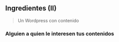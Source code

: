 ## Ingredientes (II)

> Un Wordpress con contenido


### Alguien a quien le interesen tus contenidos<!-- .element: class="fragment" data-fragment-index="2" -->
